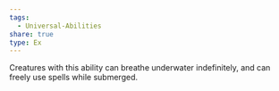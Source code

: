 ```yaml
---
tags:
  - Universal-Abilities
share: true
type: Ex
---
```


Creatures with this ability can breathe underwater indefinitely, and can freely use spells while submerged.